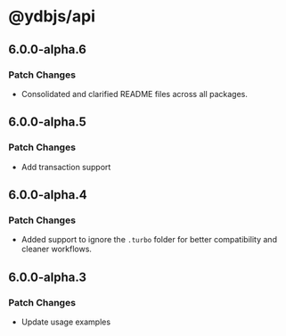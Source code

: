 # @ydbjs/api

## 6.0.0-alpha.6

### Patch Changes

- Consolidated and clarified README files across all packages.

## 6.0.0-alpha.5

### Patch Changes

- Add transaction support

## 6.0.0-alpha.4

### Patch Changes

- Added support to ignore the `.turbo` folder for better compatibility and cleaner workflows.

## 6.0.0-alpha.3

### Patch Changes

- Update usage examples
